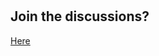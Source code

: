 # 

## Join the discussions?

[Here](https://github.com/Cyfrin/foundry-full-course-cu/discussions) 

